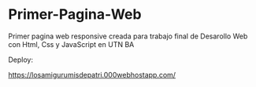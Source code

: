 # Primer-Pagina-Web
Primer pagina web responsive creada para trabajo final de Desarollo Web con Html, Css y JavaScript en UTN BA

Deploy:

https://losamigurumisdepatri.000webhostapp.com/
